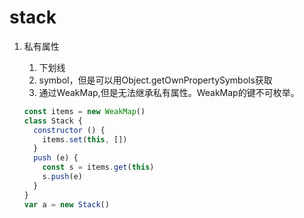 # stack

1. 私有属性
    1. 下划线
    2. symbol，但是可以用Object.getOwnPropertySymbols获取
    3. 通过WeakMap,但是无法继承私有属性。WeakMap的键不可枚举。

    ```javascript
    const items = new WeakMap()
    class Stack {
      constructor () {
        items.set(this, [])
      }
      push (e) {
        const s = items.get(this)
        s.push(e)
      }
    }
    var a = new Stack()
    ```
